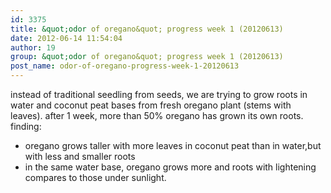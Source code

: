 ```yaml
---
id: 3375
title: &quot;odor of oregano&quot; progress week 1 (20120613)
date: 2012-06-14 11:54:04
author: 19
group: &quot;odor of oregano&quot; progress week 1 (20120613)
post_name: odor-of-oregano-progress-week-1-20120613
---
```


instead of traditional seedling from seeds, we are trying to grow roots in water and coconut peat bases from fresh oregano plant (stems with leaves). after 1 week, more than 50% oregano has grown its own roots.  
 finding:  
 - oregano grows taller with more leaves in coconut peat than in water,but with less and smaller roots  
 - in the same water base, oregano grows more and roots with lightening compares to those under sunlight.